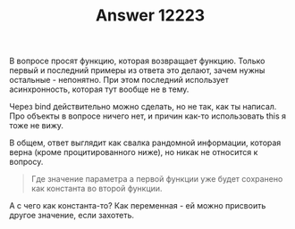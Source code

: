 ﻿---
title: "Answer 12223"
se.owner.user_id: 178988
se.owner.display_name: "Qwertiy"
se.owner.link: "https://ru.meta.stackoverflow.com/users/178988/qwertiy"
se.answer_id: 12223
se.question_id: 12222
se.post_type: answer
se.is_accepted: False
---
<p>В вопросе просят функцию, которая возвращает функцию. Только первый и последний примеры из ответа это делают, зачем нужны остальные - непонятно. При этом последний использует асинхронность, которая тут вообще не в тему.</p>
<p>Через bind действительно можно сделать, но не так, как ты написал. Про объекты в вопросе ничего нет, и причин как-то использовать this я тоже не вижу.</p>
<p>В общем, ответ выглядит как свалка рандомной информации, которая верна (кроме процитированного ниже), но никак не относится к вопросу.</p>
<blockquote>
<p>Где значение параметра a первой функции уже будет сохранено как константа во второй функции.</p>
</blockquote>
<p>А с чего как константа-то? Как переменная - ей можно присвоить другое значение, если захотеть.</p>
